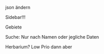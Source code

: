 json ändern

Sidebar!!!

Gebiete

Suche:
    Nur nach Namen oder jegliche Daten

Herbarium? Low Prio dann aber

